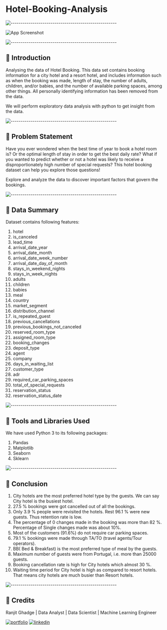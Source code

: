
# Hotel-Booking-Analysis

![-----------------------------------------------------](https://raw.githubusercontent.com/andreasbm/readme/master/assets/lines/rainbow.png)

![App Screenshot](https://c.wallhere.com/photos/1f/75/hotel-185213.jpg!d)



![-----------------------------------------------------](https://raw.githubusercontent.com/andreasbm/readme/master/assets/lines/rainbow.png)

## 📖 Introduction

Analysing the data of Hotel Booking. This data set contains booking information for a city hotel and a resort hotel, and includes information such as when the booking was made, length of stay, the number of adults, children, and/or babies, and the number of available parking spaces, among other things. All personally identifying information has been removed from the data.

We will perform exploratory data analysis with python to get insight from the data.

![-----------------------------------------------------](https://raw.githubusercontent.com/andreasbm/readme/master/assets/lines/rainbow.png)


## 📖 Problem Statement

Have you ever wondered when the best time of year to book a hotel room is? Or the optimal length of stay in order to get the best daily rate? What if you wanted to predict whether or not a hotel was likely to receive a disproportionately high number of special requests? This hotel booking dataset can help you explore those questions!

Explore and analyze the data to discover important factors that govern the bookings.

![-----------------------------------------------------](https://raw.githubusercontent.com/andreasbm/readme/master/assets/lines/rainbow.png)

## 📖 Data Summary

Dataset contains following features:

1) hotel
2) is_canceled
3) lead_time
4) arrival_date_year
5) arrival_date_month
6) arrival_date_week_number
7) arrival_date_day_of_month
8) stays_in_weekend_nights
9) stays_in_week_nights
10) adults
11) children
12) babies
13) meal
14) country
15) market_segment
16) distribution_channel
17) is_repeated_guest
18) previous_cancellations
19) previous_bookings_not_canceled
20) reserved_room_type
21) assigned_room_type
22) booking_changes
23) deposit_type
24) agent
25) company
26) days_in_waiting_list
27) customer_type
28) adr
29) required_car_parking_spaces
30) total_of_special_requests
31) reservation_status
32) reservation_status_date

![-----------------------------------------------------](https://raw.githubusercontent.com/andreasbm/readme/master/assets/lines/rainbow.png)

## 📖 Tools and Libraries Used


We have used Python 3 to its following packages:

1. Pandas
2. Matplotlib
3. Seaborn
4. Sklearn

![-----------------------------------------------------](https://raw.githubusercontent.com/andreasbm/readme/master/assets/lines/rainbow.png)

## 📖 Conclusion

1) City hotels are the most preferred hotel type by the guests. We can say City hotel is the busiest hotel.
2) 27.5 % bookings were got cancelled out of all the bookings.
3) Only 3.9 % people were revisited the hotels. Rest 96.1 % were new guests. Thus retention rate is low.
4) The percentage of 0 changes made in the booking was more than 82 %. Percentage of Single changes made was about 10%.
5) Most of the customers (91.6%) do not require car parking spaces.
6) 79.1 % bookings were made through TA/TO (travel agents/Tour operators).
7) BB( Bed & Breakfast) is the most preferred type of meal by the guests.
8) Maximum number of guests were from Portugal, i.e. more than 25000 guests.
9) Booking cancellation rate is high for City hotels which almost 30 %.
10) Waiting time period for City hotel is high as compared to resort hotels. That means city hotels are much busier than Resort hotels.

![-----------------------------------------------------](https://raw.githubusercontent.com/andreasbm/readme/master/assets/lines/rainbow.png)

## 📖 Credits

Ranjit Ghadge | Data Analyst | Data Scientist | Machine Learning Engineer

[![portfolio](https://img.shields.io/badge/my_portfolio-000?style=for-the-badge&logo=ko-fi&logoColor=white)](https://github.com/Ranjitghadge)
[![linkedin](https://img.shields.io/badge/linkedin-0A66C2?style=for-the-badge&logo=linkedin&logoColor=white)](https://www.linkedin.com/in/ranjit-ghadge/)
